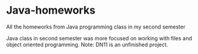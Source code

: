 # Java-homeworks
All the homeworks from Java programming class in my second semester

Java class in second semester was more focused on working with files and object oriented programming.
Note: DN11 is an unfinished project.
